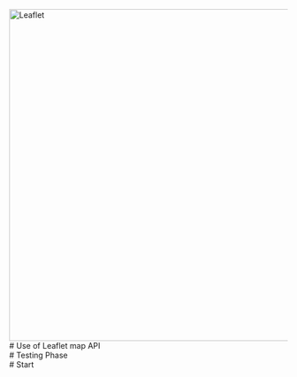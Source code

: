 <img width="600" src="https://rawgit.com/Leaflet/Leaflet/master/src/images/logo.svg" alt="Leaflet" />
# Use of Leaflet map API <br>
# Testing Phase <br>
# Start